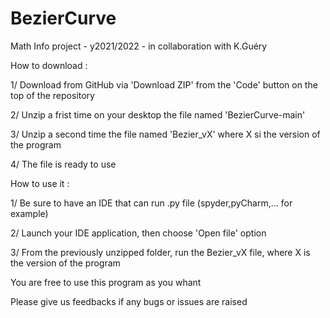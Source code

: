# BezierCurve
Math Info project - y2021/2022 - in collaboration with K.Guéry


How to download :

  1/ Download from GitHub via 'Download ZIP' from the 'Code' button on the top of the repository

  2/ Unzip a frist time on your desktop the file named 'BezierCurve-main'
  
  3/ Unzip a second time the file named 'Bezier_vX' where X si the version of the program

  4/ The file is ready to use


How to use it :

  1/ Be sure to have an IDE that can run .py file (spyder,pyCharm,... for example)

  2/ Launch your IDE application, then choose 'Open file' option

  3/ From the previously unzipped folder, run the Bezier_vX file, where X is the version of the program


You are free to use this program as you whant

Please give us feedbacks if any bugs or issues are raised
